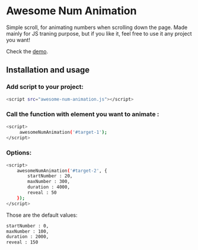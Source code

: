 # Awesome Num Animation

Simple scroll, for animating numbers when scrolling down the page. Made mainly for JS traning purpose, but if you like it, feel free to use it any project you want!

Check the [demo](https://maciekgrzybek.github.io/awesome-num-animation/).


## Installation and usage

### Add script to your project:

```sh
<script src="awesome-num-animation.js"></script>
```

### Call the function with element you want to animate :

```sh
<script>
	 awesomeNumAnimation('#target-1');
</script>
```

### Options:

```sh
<script>
	awesomeNumAnimation('#target-2', {
		startNumber : 20,
		maxNumber : 300,
		duration : 4000,
		reveal : 50
	});
</script>
```
Those are the default values: 

```sh
startNumber : 0, 
maxNumber : 100,
duration : 2000,
reveal : 150
```

